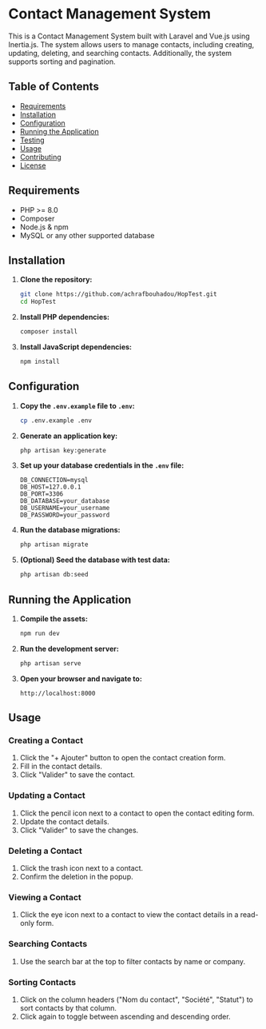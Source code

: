 # Contact Management System

This is a Contact Management System built with Laravel and Vue.js using Inertia.js. The system allows users to manage contacts, including creating, updating, deleting, and searching contacts. Additionally, the system supports sorting and pagination.

## Table of Contents

- [Requirements](#requirements)
- [Installation](#installation)
- [Configuration](#configuration)
- [Running the Application](#running-the-application)
- [Testing](#testing)
- [Usage](#usage)
- [Contributing](#contributing)
- [License](#license)

## Requirements

- PHP >= 8.0
- Composer
- Node.js & npm
- MySQL or any other supported database

## Installation

1. **Clone the repository:**

    ```sh
    git clone https://github.com/achrafbouhadou/HopTest.git
    cd HopTest
    ```

2. **Install PHP dependencies:**

    ```sh
    composer install
    ```

3. **Install JavaScript dependencies:**

    ```sh
    npm install
    ```

## Configuration

1. **Copy the `.env.example` file to `.env`:**

    ```sh
    cp .env.example .env
    ```

2. **Generate an application key:**

    ```sh
    php artisan key:generate
    ```

3. **Set up your database credentials in the `.env` file:**

    ```
    DB_CONNECTION=mysql
    DB_HOST=127.0.0.1
    DB_PORT=3306
    DB_DATABASE=your_database
    DB_USERNAME=your_username
    DB_PASSWORD=your_password
    ```

4. **Run the database migrations:**

    ```sh
    php artisan migrate
    ```

5. **(Optional) Seed the database with test data:**

    ```sh
    php artisan db:seed
    ```

## Running the Application

1. **Compile the assets:**

    ```sh
    npm run dev
    ```

2. **Run the development server:**

    ```sh
    php artisan serve
    ```

3. **Open your browser and navigate to:**

    ```
    http://localhost:8000
    ```


## Usage

### Creating a Contact

1. Click the "+ Ajouter" button to open the contact creation form.
2. Fill in the contact details.
3. Click "Valider" to save the contact.

### Updating a Contact

1. Click the pencil icon next to a contact to open the contact editing form.
2. Update the contact details.
3. Click "Valider" to save the changes.

### Deleting a Contact

1. Click the trash icon next to a contact.
2. Confirm the deletion in the popup.

### Viewing a Contact

1. Click the eye icon next to a contact to view the contact details in a read-only form.

### Searching Contacts

1. Use the search bar at the top to filter contacts by name or company.

### Sorting Contacts

1. Click on the column headers ("Nom du contact", "Société", "Statut") to sort contacts by that column.
2. Click again to toggle between ascending and descending order.

